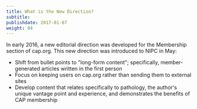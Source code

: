```yaml
---
title: What is the New Direction?
subtitle:
publishdate: 2017-01-07
weight: 04
---
```


In early 2016, a new editorial direction was developed for the Membership section of cap.org. This new direction was introduced to NIPC in May:

* Shift from bullet points to "long-form content"; specifically, member-generated articles written in the first person
* Focus on keeping users on cap.org rather than sending them to external sites
* Develop content that relates specifically to pathology, the author's unique vantage point and experience, and demonstrates the benefits of CAP membership